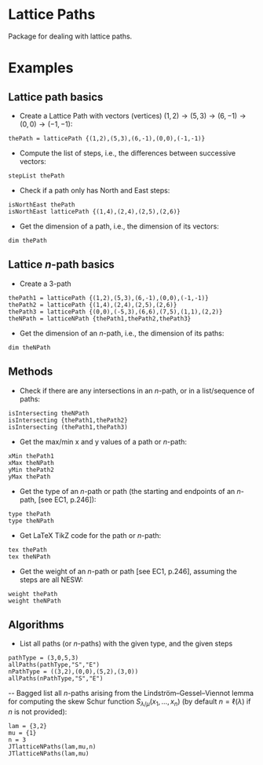 # Lattice Paths

Package for dealing with lattice paths.

# Examples

## Lattice path basics

- Create a Lattice Path with vectors (vertices) $(1,2)\to(5,3)\to(6,-1)\to(0,0)\to(-1,-1)$:
```
thePath = latticePath {(1,2),(5,3),(6,-1),(0,0),(-1,-1)}
```

- Compute the list of steps, i.e., the differences between successive vectors:
```
stepList thePath
```

- Check if a path only has North and East steps:
```
isNorthEast thePath
isNorthEast latticePath {(1,4),(2,4),(2,5),(2,6)}
```

- Get the dimension of a path, i.e., the dimension of its vectors:
```
dim thePath
```

## Lattice $n$-path basics

- Create a $3$-path
```
thePath1 = latticePath {(1,2),(5,3),(6,-1),(0,0),(-1,-1)}
thePath2 = latticePath {(1,4),(2,4),(2,5),(2,6)}
thePath3 = latticePath {(0,0),(-5,3),(6,6),(7,5),(1,1),(2,2)}
theNPath = latticeNPath {thePath1,thePath2,thePath3}
```

- Get the dimension of an $n$-path, i.e., the dimension of its paths:
```
dim theNPath
```

## Methods

- Check if there are any intersections in an $n$-path, or in a list/sequence of paths:
```
isIntersecting theNPath
isIntersecting {thePath1,thePath2}
isIntersecting (thePath1,thePath3)
```

- Get the max/min x and y values of a path or $n$-path:
```
xMin thePath1
xMax theNPath
yMin thePath2
yMax thePath
```

- Get the type of an $n$-path or path (the starting and endpoints of an $n$-path, \[see EC1, p.246\]):
```
type thePath
type theNPath
```

- Get LaTeX TikZ code for the path or $n$-path:
```
tex thePath
tex theNPath
```

- Get the weight of an $n$-path or path \[see EC1, p.246\], assuming the steps are all NESW:
```
weight thePath
weight theNPath
```

## Algorithms

- List all paths (or $n$-paths) with the given type, and the given steps
```
pathType = (3,0,5,3)
allPaths(pathType,"S","E")
nPathType = ((3,2),(0,0),(5,2),(3,0))
allPaths(nPathType,"S","E")
```

-- Bagged list all $n$-paths arising from the Lindström–Gessel–Viennot lemma for computing the skew Schur function $S_{\lambda/\mu}(x_1,\ldots,x_n)$ (by default $n=\ell(\lambda)$ if $n$ is not provided):
```
lam = {3,2}
mu = {1}
n = 3
JTlatticeNPaths(lam,mu,n)
JTlatticeNPaths(lam,mu)
```
